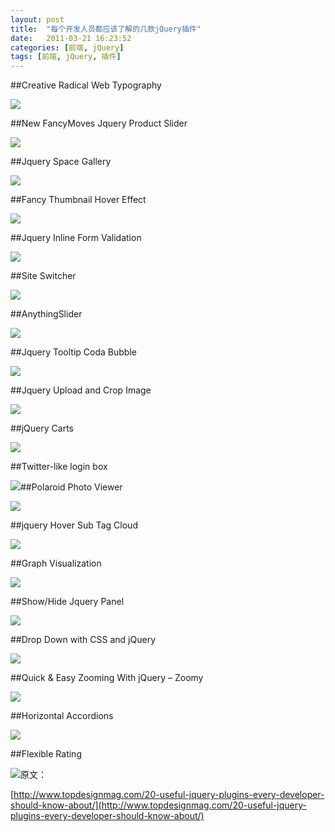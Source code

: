 ```yaml
---
layout: post
title:  "每个开发人员都应该了解的几款jQuery插件"
date:   2011-03-21 16:23:52
categories: [前端, jQuery]
tags: [前端, jQuery, 插件]
---
```


##Creative Radical Web Typography

[![](http://www.topdesignmag.com/wp-content/uploads/2011/02/1713.jpg)](http://andreashommel.net/sandbox/lettering/)

##New FancyMoves Jquery Product Slider

[![](http://www.topdesignmag.com/wp-content/uploads/2011/02/1515.jpg)](http://webdesignandsuch.com/fancymoves-jquery-product-slider/)

##Jquery Space Gallery

[![](http://www.topdesignmag.com/wp-content/uploads/2011/02/923.jpg)](http://eyecon.ro/spacegallery/#about)

##Fancy Thumbnail Hover Effect

[![](http://www.topdesignmag.com/wp-content/uploads/2011/02/125.png)](http://www.sohtanaka.com/web-design/fancy-thumbnail-hover-effect-w-jquery/)

##Jquery Inline Form Validation

[![](http://www.topdesignmag.com/wp-content/uploads/2011/02/525.jpg)](http://www.position-absolute.com/articles/jquery-form-validator-because-form-validation-is-a-mess/)

##Site Switcher

[![](http://www.topdesignmag.com/wp-content/uploads/2011/02/1105.jpg)](http://net.tutsplus.com/tutorials/javascript-ajax/jquery-animations-a-7-step-program/)

##AnythingSlider

[![](http://www.topdesignmag.com/wp-content/uploads/2011/02/266.jpg)](http://css-tricks.com/examples/AnythingSlider/#panel1-6)

##Jquery Tooltip Coda Bubble

[![](http://www.topdesignmag.com/wp-content/uploads/2011/02/1021.jpg)](http://jqueryfordesigners.com/demo/coda-bubble.html)

##Jquery Upload and Crop Image

[![](http://www.topdesignmag.com/wp-content/uploads/2011/02/624.jpg)](http://www.webmotionuk.co.uk/php-jquery-image-upload-and-crop/)

##jQuery Carts

[![](http://www.topdesignmag.com/wp-content/uploads/2011/02/134.png)](http://shinylittlething.com/workshop/flot_intro/)

##Twitter-like login box

[![](http://www.topdesignmag.com/wp-content/uploads/2011/02/725.jpg)](http://aext.net/2009/08/perfect-sign-in-dropdown-box-likes-twitter-with-jquery/)##Polaroid Photo Viewer

[![](http://www.topdesignmag.com/wp-content/uploads/2011/02/338.jpg)](http://www.marcofolio.net/webdesign/creating_a_polaroid_photo_viewer_with_css3_and_jquery.html)

##jquery Hover Sub Tag Cloud

[![](http://www.topdesignmag.com/wp-content/uploads/2011/02/822.jpg)](http://www.noupe.com/ajax/jquery-hover-sub-tag-cloud.html)

##Graph Visualization

[![](http://www.topdesignmag.com/wp-content/uploads/2011/02/2012.jpg)](http://arborjs.org/)

##Show/Hide Jquery Panel

[![](http://www.topdesignmag.com/wp-content/uploads/2011/02/428.jpg)](http://web-kreation.com/tutorials/nice-clean-sliding-login-panel-built-with-jquery/)

##Drop Down with CSS and jQuery

[![](http://www.topdesignmag.com/wp-content/uploads/2011/02/1127.jpg)](http://www.jankoatwarpspeed.com/post/2009/07/28/reinventing-drop-down-with-css-jquery.aspx)

##Quick & Easy Zooming With jQuery – Zoomy

[![](http://www.topdesignmag.com/wp-content/uploads/2011/02/1418.jpg)](http://redeyeoperations.com/plugins/zoomy/)

##Horizontal Accordions

[![](http://www.topdesignmag.com/wp-content/uploads/2011/02/1813.jpg)](http://www.madeincima.eu/samples/jquery/easyAccordion/)

##Flexible Rating

[![](http://www.topdesignmag.com/wp-content/uploads/2011/02/1914.jpg)](http://www.myjqueryplugins.com/jRating/demo)原文：

[http://www.topdesignmag.com/20-useful-jquery-plugins-every-developer-should-know-about/](http://www.topdesignmag.com/20-useful-jquery-plugins-every-developer-should-know-about/)